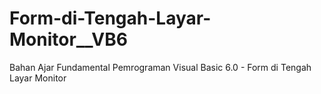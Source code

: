 # Form-di-Tengah-Layar-Monitor__VB6
Bahan Ajar Fundamental Pemrograman Visual Basic 6.0 - Form di Tengah Layar Monitor
